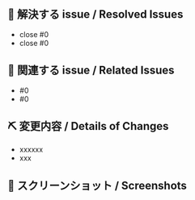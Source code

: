 <!-- Issue 番号がない PR は受け付けません。 -->
<!-- We don't accept PRs which has no Issue ID. -->

## 👏 解決する issue / Resolved Issues

- close #0
- close #0

## 📝 関連する issue / Related Issues

- #0
- #0

## ⛏ 変更内容 / Details of Changes

<!-- 変更を端的に箇条書きで -->
<!-- List down your changes concisely -->

- xxxxxx
- xxx

## 📸 スクリーンショット / Screenshots

<!-- スタイルなどの変更の場合はスクリーンショットがあるとレビューしやすいです -->
<!-- Changes in styles would be easier to review with screenshots! -->
